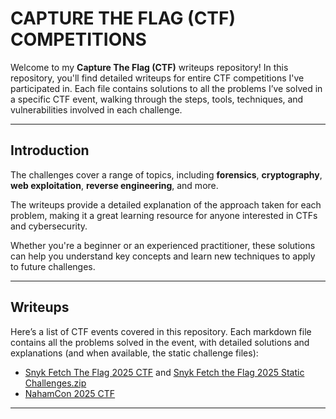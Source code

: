 # CAPTURE THE FLAG (CTF) COMPETITIONS

Welcome to my **Capture The Flag (CTF)** writeups repository! In this repository, you'll find detailed writeups for entire CTF competitions I've participated in. Each file contains solutions to all the problems I’ve solved in a specific CTF event, walking through the steps, tools, techniques, and vulnerabilities involved in each challenge.

---
## Introduction

The challenges cover a range of topics, including **forensics**, **cryptography**, **web exploitation**, **reverse engineering**, and more.

The writeups provide a detailed explanation of the approach taken for each problem, making it a great learning resource for anyone interested in CTFs and cybersecurity. 

Whether you're a beginner or an experienced practitioner, these solutions can help you understand key concepts and learn new techniques to apply to future challenges.

---
## Writeups

Here’s a list of CTF events covered in this repository. Each markdown file contains all the problems solved in the event, with detailed solutions and explanations (and when available, the static challenge files):

* [Snyk Fetch The Flag 2025 CTF](FetchTheFlag/snyk-fetch-the-flag-2025.md) and [Snyk Fetch the Flag 2025 Static Challenges.zip](https://github.com/user-attachments/files/19032017/Snyk.Fetch.the.Flag.2025.Static.Challenges.zip)
* [NahamCon 2025 CTF](NahamCon/NahamCon2025CTF.md)



---
